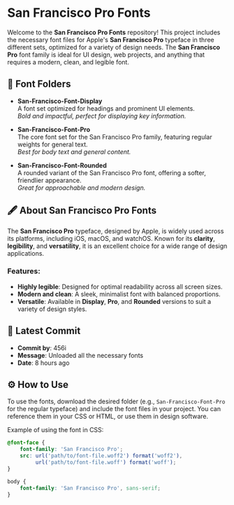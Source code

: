 # San Francisco Pro Fonts

Welcome to the **San Francisco Pro Fonts** repository! This project includes the necessary font files for Apple's **San Francisco Pro** typeface in three different sets, optimized for a variety of design needs. The **San Francisco Pro** font family is ideal for UI design, web projects, and anything that requires a modern, clean, and legible font.

## 📁 Font Folders

- **San-Francisco-Font-Display**  
  A font set optimized for headings and prominent UI elements.  
  _Bold and impactful, perfect for displaying key information._

- **San-Francisco-Font-Pro**  
  The core font set for the San Francisco Pro family, featuring regular weights for general text.  
  _Best for body text and general content._

- **San-Francisco-Font-Rounded**  
  A rounded variant of the San Francisco Pro font, offering a softer, friendlier appearance.  
  _Great for approachable and modern design._

## 🖋️ About San Francisco Pro Fonts

The **San Francisco Pro** typeface, designed by Apple, is widely used across its platforms, including iOS, macOS, and watchOS. Known for its **clarity**, **legibility**, and **versatility**, it is an excellent choice for a wide range of design applications.

### Features:
- **Highly legible**: Designed for optimal readability across all screen sizes.
- **Modern and clean**: A sleek, minimalist font with balanced proportions.
- **Versatile**: Available in **Display**, **Pro**, and **Rounded** versions to suit a variety of design styles.

## 🚀 Latest Commit

- **Commit by**: 456i  
- **Message**: Unloaded all the necessary fonts  
- **Date**: 8 hours ago

## ⚙️ How to Use

To use the fonts, download the desired folder (e.g., `San-Francisco-Font-Pro` for the regular typeface) and include the font files in your project. You can reference them in your CSS or HTML, or use them in design software.

Example of using the font in CSS:

```css
@font-face {
    font-family: 'San Francisco Pro';
    src: url('path/to/font-file.woff2') format('woff2'),
         url('path/to/font-file.woff') format('woff');
}

body {
    font-family: 'San Francisco Pro', sans-serif;
}
